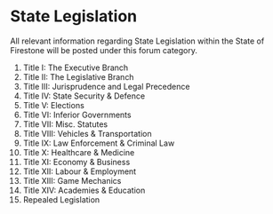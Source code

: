 # State Legislation

All relevant information regarding State Legislation within the State of Firestone will be posted under this forum category.

1. Title I: The Executive Branch
2. Title II: The Legislative Branch
3. Title III: Jurisprudence and Legal Precedence
4. Title IV: State Security & Defence
5. Title V: Elections
6. Title VI: Inferior Governments
7. Title VII: Misc. Statutes
8. Title VIII: Vehicles & Transportation
9. Title IX: Law Enforcement & Criminal Law
10. Title X: Healthcare & Medicine
11. Title XI: Economy & Business
12. Title XII: Labour & Employment
13. Title XIII: Game Mechanics
14. Title XIV: Academies & Education
15. Repealed Legislation